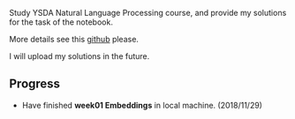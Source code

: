 Study YSDA Natural Language Processing course, and provide my solutions for the task of the notebook.

More details see this [github](https://github.com/yandexdataschool/nlp_course) please.

I will upload my solutions in the future.

## Progress
- Have finished __week01 Embeddings__ in local machine. (2018/11/29)
